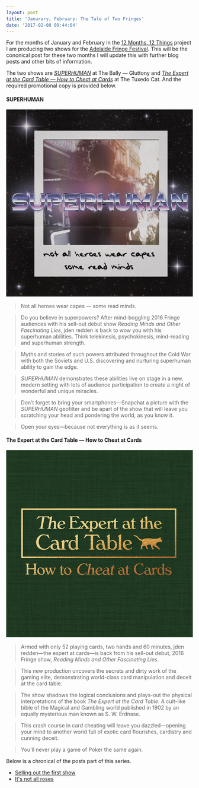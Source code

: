 ```yaml
---
layout: post
title: 'Janurary, February: The Tale of Two Fringes'
date: '2017-02-08 09:44:04'
---
```


For the months of January and February in the [12 Months, 12 Things](https://blog.jden.me/12-months-12-things/) project I am producing two shows for the [Adelaide Fringe Festival](www.adelaidefringe.com). This will be the cononical post for these two months I will update this with further blog posts and other bits of information. 

The two shows are [*SUPERHUMAN*](www.FascinatingLies.com/SUPERHUMAN) at The Bally — Gluttony and [*The Expert at the Card Table — How to Cheat at Cards*](www.FascinatingLies.com/Cheat) at The Tuxedo Cat. And the required promotional copy is provided below. 

#### SUPERHUMAN

![SUPERHUMAN logo](/content/images/2017/03/LOGO-1.jpg)

> Not all heroes wear capes — some read minds.

> Do you believe in superpowers? After mind-boggling 2016 Fringe audiences with his sell-out debut show *Reading Minds and Other Fascinating Lies*, jden redden is back to wow you with his superhuman abilities. Think telekinesis, psychokinesis, mind-reading and superhuman strength.

> Myths and stories of such powers attributed throughout the Cold War with both the Soviets and U.S. discovering and nurturing superhuman ability to gain the edge.

> *SUPERHUMAN* demonstrates these abilities live on stage in a new, modern setting with lots of audience participation to create a night of wonderful and unique miracles.

> Don’t forget to bring your smartphones—Snapchat a picture with the *SUPERHUMAN* geofilter and be apart of the show that will leave you scratching your head and pondering the world, as you know it.

> Open your eyes—because not everything is as it seems.

#### The Expert at the Card Table — How to Cheat at Cards

![Expert Logo](/content/images/2017/03/LOGO.jpg)

> Armed with only 52 playing cards, two hands and 60 minutes, jden redden—the expert at cards—is back from his sell-out debut, 2016 Fringe show, *Reading Minds and Other Fascinating Lies*.

> This new production uncovers the secrets and dirty work of the gaming elite, demonstrating world-class card manipulation and deceit at the card table.

> The show shadows the logical conclusions and plays-out the physical interpretations of the book *The Expert at the Card Table*. A cult-like bible of the Magical and Gambling world published in 1902 by an equally mysterious man known as S. W. Erdnase.

> This crash course in card cheating will leave you dazzled—opening your mind to another world full of exotic card flourishes, cardistry and cunning deceit.

> You'll never play a game of Poker the same again.

Below is a chronical of the posts part of this series. 

- [Selling out the first show](https://blog.jden.me/selling-out-the-first-show/)
- [It's not all roses](https://blog.jden.me/its-not-all-roses/)